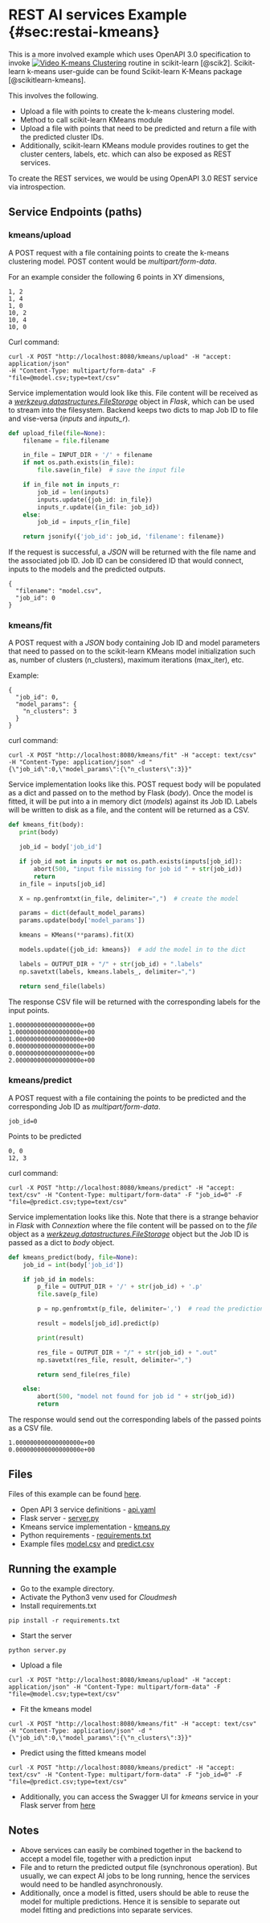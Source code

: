 # REST AI services Example {#sec:restai-kmeans}

This is a more involved example which uses OpenAPI 3.0 specification to invoke 
[![Video](images/video.png) K-means Clustering](https://www.youtube.com/watch?v=aGRdp4TKc4c&list=PLy0VLh_GFyz9fRbuhUS59rUThN_G1VCdX&index=2) 
routine in scikit-learn [@scik2]. Scikit-learn k-means user-guide can be found 
Scikit-learn K-Means package [@scikitlearn-kmeans].  

This involves the following. 

* Upload a file with points to create the k-means clustering model.
* Method to call scikit-learn KMeans module 
* Upload a file with points that need to be predicted and return a file 
  with the predicted cluster IDs. 
* Additionally, scikit-learn KMeans module provides routines to get the cluster 
  centers, labels, etc. which can also be exposed as REST services.   

To create the REST services, we would be using OpenAPI 3.0 REST service via
 introspection.  

## Service Endpoints (paths) 

###  kmeans/upload 

A POST request with a file containing points to create the k-means clustering
 model. POST content would be *multipart/form-data*.  


For an example consider the following 6 points in XY dimensions,

```
1, 2
1, 4
1, 0
10, 2
10, 4
10, 0 
```

Curl command: 

```
curl -X POST "http://localhost:8080/kmeans/upload" -H "accept: application/json" 
-H "Content-Type: multipart/form-data" -F "file=@model.csv;type=text/csv"
```

Service implementation would look like this. File content will be received as a 
[*werkzeug.datastructures.FileStorage*](https://werkzeug.palletsprojects.com/en/0.15.x/datastructures/#werkzeug.datastructures.FileStorage) 
object in *Flask*, which can be used to stream into the filesystem. Backend
 keeps two dicts to map Job ID to file and vise-versa (*inputs* and *inputs_r*). 
 
```python
def upload_file(file=None):
    filename = file.filename

    in_file = INPUT_DIR + '/' + filename
    if not os.path.exists(in_file):
        file.save(in_file)  # save the input file

    if in_file not in inputs_r:
        job_id = len(inputs)
        inputs.update({job_id: in_file})
        inputs_r.update({in_file: job_id})
    else:
        job_id = inputs_r[in_file]

    return jsonify({'job_id': job_id, 'filename': filename})
```

If the request is successful, a *JSON* will be returned with the file name and 
the associated job ID. Job ID can be considered ID that would connect, inputs to 
the models and the predicted outputs. 

```
{
  "filename": "model.csv", 
  "job_id": 0
}
```

### kmeans/fit

A POST request with a *JSON* body containing Job ID and model parameters that 
need to passed on to the scikit-learn KMeans model initialization such as, 
number of clusters (n_clusters), maximum iterations (max_iter), etc. 

Example:

```
{
  "job_id": 0,
  "model_params": {
    "n_clusters": 3
  }
}
```

curl command:

```
curl -X POST "http://localhost:8080/kmeans/fit" -H "accept: text/csv" -H "Content-Type: application/json" -d "{\"job_id\":0,\"model_params\":{\"n_clusters\":3}}"
```
  
 Service implementation looks like this. POST request body will be populated as 
 a dict and passed on to the method by  Flask (*body*). Once the model is 
 fitted, it will be put into a in memory dict (*models*) against its Job ID. 
 Labels will be written to disk as a file, and the content will be returned as a 
 CSV. 
  
 ```python
def kmeans_fit(body):
    print(body)

    job_id = body['job_id']

    if job_id not in inputs or not os.path.exists(inputs[job_id]):
        abort(500, "input file missing for job id " + str(job_id))
        return
    in_file = inputs[job_id]

    X = np.genfromtxt(in_file, delimiter=",")  # create the model

    params = dict(default_model_params)
    params.update(body['model_params'])

    kmeans = KMeans(**params).fit(X)

    models.update({job_id: kmeans})  # add the model in to the dict

    labels = OUTPUT_DIR + "/" + str(job_id) + ".labels"
    np.savetxt(labels, kmeans.labels_, delimiter=",")

    return send_file(labels)
```
  
The response CSV file will be returned with the corresponding labels for the 
input points. 

 ```
1.000000000000000000e+00
1.000000000000000000e+00
1.000000000000000000e+00
0.000000000000000000e+00
0.000000000000000000e+00
2.000000000000000000e+00
```
 
 ### kmeans/predict 
 
 A POST request with a file containing the points to be predicted and the 
 corresponding Job ID as *multipart/form-data*. 
 
 ```
job_id=0
```

Points to be predicted 

```
0, 0
12, 3
```

curl command:

```
curl -X POST "http://localhost:8080/kmeans/predict" -H "accept: text/csv" -H "Content-Type: multipart/form-data" -F "job_id=0" -F "file=@predict.csv;type=text/csv"
```

Service implementation looks like this. Note that there is a strange behavior in 
*Flask* with *Connextion* where the file content will be passed on to the
 *file* object as a [*werkzeug.datastructures.FileStorage*](https://werkzeug.palletsprojects.com/en/0.15.x/datastructures/#werkzeug.datastructures.FileStorage) 
object but the Job ID is passed as a dict to *body* object.  

```python
def kmeans_predict(body, file=None):
    job_id = int(body['job_id'])

    if job_id in models:
        p_file = OUTPUT_DIR + '/' + str(job_id) + '.p'
        file.save(p_file)

        p = np.genfromtxt(p_file, delimiter=',')  # read the predictions

        result = models[job_id].predict(p)

        print(result)

        res_file = OUTPUT_DIR + "/" + str(job_id) + ".out"
        np.savetxt(res_file, result, delimiter=",")

        return send_file(res_file)

    else:
        abort(500, "model not found for job id " + str(job_id))
        return
```


The response would send out the corresponding labels of the passed points as a 
CSV file. 

```
1.000000000000000000e+00
0.000000000000000000e+00
```

## Files

Files of this example can be found 
[here](https://github.com/cloudmesh-community/book/tree/master/examples/rest/kmeans).

* Open API 3 service definitions - 
  [api.yaml](https://github.com/cloudmesh-community/book/blob/master/examples/rest/kmeans/api.yaml)
* Flask server - 
  [server.py](https://github.com/cloudmesh-community/book/blob/master/examples/rest/kmeans/server.py) 
* Kmeans service implementation - 
  [kmeans.py](https://github.com/cloudmesh-community/book/blob/master/examples/rest/kmeans/kmeans.py)
* Python requirements - 
  [requirements.txt](https://github.com/cloudmesh-community/book/blob/master/examples/rest/kmeans/requirements.txt)
* Example files 
  [model.csv](https://github.com/cloudmesh-community/book/blob/master/examples/rest/kmeans/model.csv) 
  and 
  [predict.csv](https://github.com/cloudmesh-community/book/blob/master/examples/rest/kmeans/predict.csv) 


## Running the example 

* Go to the example directory. 
* Activate the Python3 venv used for *Cloudmesh* 
* Install requirements.txt 

```
pip install -r requirements.txt
```

* Start the server 

```
python server.py
```

* Upload a file 

```
curl -X POST "http://localhost:8080/kmeans/upload" -H "accept: application/json" -H "Content-Type: multipart/form-data" -F "file=@model.csv;type=text/csv"
```

* Fit the kmeans model 

```
curl -X POST "http://localhost:8080/kmeans/fit" -H "accept: text/csv" -H "Content-Type: application/json" -d "{\"job_id\":0,\"model_params\":{\"n_clusters\":3}}"
```

* Predict using the fitted kmeans model 

```
curl -X POST "http://localhost:8080/kmeans/predict" -H "accept: text/csv" -H "Content-Type: multipart/form-data" -F "job_id=0" -F "file=@predict.csv;type=text/csv"
```

* Additionally, you can access the Swagger UI for *kmeans* service in your Flask 
  server from [here](http://localhost:8080/kmeans/ui/)

## Notes

* Above services can easily be combined together in the backend to accept a 
  model file, together with a prediction input 
* File and to return the predicted output file (synchronous operation). But 
  usually, we can expect AI jobs to be long running, hence the services would need 
  to be handled asynchronously. 
* Additionally, once a model is fitted, users should be able to reuse the model 
  for multiple predictions. Hence it is sensible to separate out model fitting and 
  predictions into separate services.        


